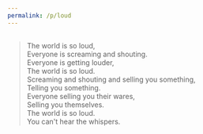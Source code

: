 ```yaml
---
permalink: /p/loud
---
```


##

> The world is so loud,  
  Everyone is screaming and shouting.  
  Everyone is getting louder,  
  The world is so loud.  
  Screaming and shouting and selling you something,  
  Telling you something.  
  Everyone selling you their wares,  
  Selling you themselves.  
  The world is so loud.  
  You can't hear the whispers.  
